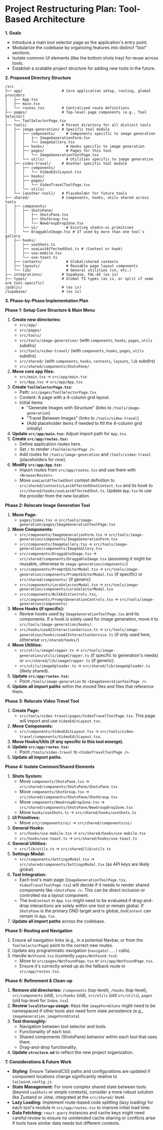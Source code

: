# Project Restructuring Plan: Tool-Based Architecture

**1. Goals**

*   Introduce a main tool selector page as the application's entry point.
*   Modularize the codebase by organizing features into distinct "tool" sections.
*   Isolate common UI elements (like the bottom shots tray) for reuse across tools.
*   Establish a scalable project structure for adding new tools in the future.

**2. Proposed Directory Structure**

```
/src
├── app/                  # Core application setup, routing, global providers
│   ├── App.tsx
│   ├── main.tsx
│   └── routes.tsx        # Centralized route definitions
├── pages/                # Top-level page components (e.g., Tool Selector)
│   └── ToolSelectorPage.tsx
├── tools/                # Parent directory for all distinct tools
│   ├── image-generation/ # Specific tool module
│   │   ├── components/     # Components specific to image generation
│   │   │   ├── ImageGenerationForm.tsx
│   │   │   └── ImageGallery.tsx
│   │   ├── hooks/          # Hooks specific to image generation
│   │   ├── pages/          # Pages for this tool
│   │   │   └── ImageGenerationToolPage.tsx
│   │   └── utils/          # Utilities specific to image generation
│   ├── video-travel/     # Another specific tool module
│   │   ├── components/
│   │   │   └── VideoEditLayout.tsx
│   │   ├── hooks/
│   │   ├── pages/
│   │   │   └── VideoTravelToolPage.tsx
│   │   └── utils/
│   └── [another-tool]/   # Placeholder for future tools
├── shared/               # Components, hooks, utils shared across tools
│   ├── components/
│   │   ├── ShotsPane/
│   │   │   ├── ShotsPane.tsx
│   │   │   ├── ShotGroup.tsx
│   │   │   └── NewGroupDropZone.tsx
│   │   └── ui/             # Existing shadcn-ui primitives
│   │   └── DraggableImage.tsx # If used by more than one tool's gallery
│   ├── hooks/
│   │   ├── useShots.ts
│   │   ├── useLastAffectedShot.ts # (Context or hook)
│   │   ├── use-mobile.tsx
│   │   └── use-toast.ts
│   ├── contexts/           # Global/shared contexts
│   ├── layouts/            # Reusable page layout components
│   └── lib/                # General utilities (cn, etc.)
├── integrations/         # Supabase, FAL-AI (as is)
├── types/                # Global TS types (as is, or split if some are tool-specific)
/public/                  # (as is)
/supabase/                # (as is)
```

**3. Phase-by-Phase Implementation Plan**

**Phase 1: Setup Core Structure & Main Menu**

1.  **Create new directories:**
    *   `src/app/`
    *   `src/pages/`
    *   `src/tools/`
    *   `src/tools/image-generation/` (with `components`, `hooks`, `pages`, `utils` subdirs)
    *   `src/tools/video-travel/` (with `components`, `hooks`, `pages`, `utils` subdirs)
    *   `src/shared/` (with `components`, `hooks`, `contexts`, `layouts`, `lib` subdirs)
    *   `src/shared/components/ShotsPane/`
2.  **Move core app files:**
    *   `src/main.tsx` -> `src/app/main.tsx`
    *   `src/App.tsx` -> `src/app/App.tsx`
3.  **Create `ToolSelectorPage.tsx`:**
    *   Path: `src/pages/ToolSelectorPage.tsx`
    *   Content: A page with a 4-column grid layout.
    *   Initial items:
        *   "Generate Images with Structure" (links to `/tools/image-generation`)
        *   "Travel Between Images" (links to `/tools/video-travel`)
        *   (Add placeholder items if needed to fill the 4-column grid initially)
4.  **Update `src/app/main.tsx`:** Adjust import path for `App.tsx`.
5.  **Create `src/app/routes.tsx`:**
    *   Define application routes here.
    *   Set `/` to render `<ToolSelectorPage />`.
    *   Add routes for `/tools/image-generation` and `/tools/video-travel` (placeholders for now).
6.  **Modify `src/app/App.tsx`:**
    *   Import routes from `src/app/routes.tsx` and use them with `<BrowserRouter>`.
    *   Move `useLastAffectedShot` context definition to `src/shared/contexts/LastAffectedShotContext.tsx` and its hook to `src/shared/hooks/useLastAffectedShot.ts`. Update `App.tsx` to use the provider from the new location.

**Phase 2: Relocate Image Generation Tool**

1.  **Move Page:**
    *   `pages/Index.tsx` -> `src/tools/image-generation/pages/ImageGenerationToolPage.tsx`
2.  **Move Components:**
    *   `src/components/ImageGenerationForm.tsx` -> `src/tools/image-generation/components/ImageGenerationForm.tsx`
    *   `src/components/ImageGallery.tsx` -> `src/tools/image-generation/components/ImageGallery.tsx`
    *   `src/components/DraggableImage.tsx` -> `src/shared/components/DraggableImage.tsx` (assuming it might be reusable, otherwise to `image-generation/components/`)
    *   `src/components/PromptEditorModal.tsx` -> `src/tools/image-generation/components/PromptEditorModal.tsx` (if specific) or `src/shared/components/` (if generic)
    *   `src/components/LoraSelectorModal.tsx` -> `src/tools/image-generation/components/LoraSelectorModal.tsx`
    *   `src/components/BulkEditControls.tsx`, `src/components/PromptGenerationControls.tsx` -> `src/tools/image-generation/components/`
3.  **Move Hooks (if specific):**
    *   Review hooks used by `ImageGenerationToolPage.tsx` and its components. If a hook is solely used for image generation, move it to `src/tools/image-generation/hooks/`.
    *   `src/hooks/useAIInteractionService.ts` -> `src/tools/image-generation/hooks/useAIInteractionService.ts` (if only used here, otherwise `src/shared/hooks/`)
4.  **Move Utilities:**
    *   `src/utils/imageCropper.ts` -> `src/tools/image-generation/utils/imageCropper.ts` (if specific to generation's needs) or `src/shared/lib/imageCropper.ts` (if generic).
    *   `src/utils/imageUploader.ts` -> `src/shared/lib/imageUploader.ts` (likely shared).
5.  **Update `src/app/routes.tsx`:**
    *   Point `/tools/image-generation` to `<ImageGenerationToolPage />`.
6.  **Update all import paths** within the moved files and files that reference them.

**Phase 3: Relocate Video Travel Tool**

1.  **Create Page:**
    *   `src/tools/video-travel/pages/VideoTravelToolPage.tsx`. This page will import and use `VideoEditLayout.tsx`.
2.  **Move Components:**
    *   `src/components/VideoEditLayout.tsx` -> `src/tools/video-travel/components/VideoEditLayout.tsx`.
3.  **Move Hooks/Utils (if any specific to this tool emerge).**
4.  **Update `src/app/routes.tsx`:**
    *   Point `/tools/video-travel` to `<VideoTravelToolPage />`.
5.  **Update all import paths.**

**Phase 4: Isolate Common/Shared Elements**

1.  **Shots System:**
    *   Move `components/ShotsPane.tsx` -> `src/shared/components/ShotsPane/ShotsPane.tsx`
    *   Move `components/ShotGroup.tsx` -> `src/shared/components/ShotsPane/ShotGroup.tsx`
    *   Move `components/NewGroupDropZone.tsx` -> `src/shared/components/ShotsPane/NewGroupDropZone.tsx`
    *   Move `hooks/useShots.ts` -> `src/shared/hooks/useShots.ts`
2.  **UI Primitives:**
    *   Move `src/components/ui/` -> `src/shared/components/ui/`
3.  **General Hooks:**
    *   `src/hooks/use-mobile.tsx` -> `src/shared/hooks/use-mobile.tsx`
    *   `src/hooks/use-toast.ts` -> `src/shared/hooks/use-toast.ts`
4.  **General Utilities:**
    *   `src/lib/utils.ts` -> `src/shared/lib/utils.ts`
5.  **Settings Modal:**
    *   `src/components/SettingsModal.tsx` -> `src/shared/components/SettingsModal.tsx` (as API keys are likely global)
6.  **Tool Integration:**
    *   Each tool's main page (`ImageGenerationToolPage.tsx`, `VideoTravelToolPage.tsx`) will decide if it needs to render shared components like `<ShotsPane />`. This can be direct inclusion or controlled via a layout component.
    *   The `DndContext` in `App.tsx` might need to be evaluated if drag-and-drop interactions are solely within one tool or remain global. If `ShotsPane` is the primary DND target and is global, `DndContext` can remain in `App.tsx`.
7.  **Update all import paths** across the codebase.

**Phase 5: Routing and Navigation**

1.  Ensure all navigation links (e.g., in a potential Navbar, or from the `ToolSelectorPage`) point to the correct new routes.
2.  Update any programmatic navigation (`navigate(...)` calls).
3.  Handle `NotFound.tsx` (currently `pages/NotFound.tsx`):
    *   Move to `src/pages/NotFoundPage.tsx` or `src/app/NotFoundPage.tsx`.
    *   Ensure it's correctly wired up as the fallback route in `src/app/routes.tsx`.

**Phase 6: Refinement & Clean-up**

1.  **Remove old directories:** `/components` (top-level), `/hooks` (top-level), `src/components` (old), `src/hooks` (old), `src/utils` (old `src/utils`), `pages` (old top-level for `Index.tsx`).
2.  **Review `localStorage` usage:** Keys like `imageFormState` might need to be namespaced if other tools also need form state persistence (e.g., `imageGeneration_imageFormState`).
3.  **Test thoroughly:**
    *   Navigation between tool selector and tools.
    *   Functionality of each tool.
    *   Shared components (ShotsPane) behavior within each tool that uses them.
    *   Drag-and-drop functionality.
4.  **Update `structure.md`** to reflect the new project organization.

**7. Considerations & Future Work**

*   **Styling:** Ensure TailwindCSS paths and configurations are updated if component locations change significantly relative to `tailwind.config.js`.
*   **State Management:** For more complex shared state between tools (beyond `useShots` or simple contexts), consider a more robust solution like Zustand or Jotai, integrated at the `src/shared/` level.
*   **Lazy Loading:** Implement route-based code splitting (lazy loading) for each tool's module in `src/app/routes.tsx` to improve initial load time.
*   **Data Fetching:** `react-query` instances and cache keys might need careful review to ensure no unintended cache sharing or conflicts arise if tools have similar data needs but different contexts. 